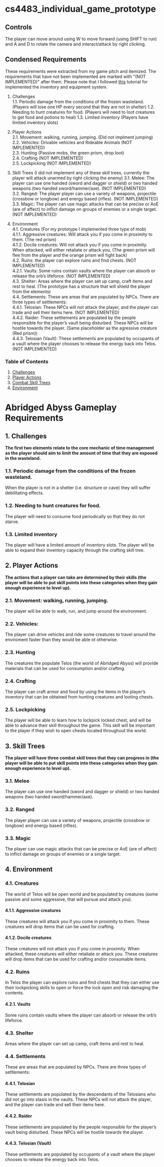 # cs4483_individual_game_prototype

## Controls

The player can move around using W to move forward (using SHIFT to run) and A and D to rotate the camera and interact/attack by right clicking. 

## Condensed Requirements
These requirements were extracted from my game pitch and itemized. The requirements that have not been implemented are marked with "(NOT IMPLEMENTED)" after them. Please note that I followed [this](https://www.youtube.com/watch?v=S2mK6KFdv0I&ab_channel=Brackeys) tutorial for implemented the inventory and equipment system.

1. Challenges  
1.1. Periodic damage from the conditions of the frozen wasteland. (Players will lose one HP every second that they are not in shelter)
1.2. Needing to hunt creatures for food. (Players will need to loot creatures to get food and potions to heal)
1.3. Limited inventory (Players have limited inventory slots)

2. Player Actions  
2.1. Movement: walking, running, jumping.  (Did not implment jumping)   
2.2. Vehicles: Drivable vehicles and Rideable Animals (NOT IMPLEMENTED)   
2.3. Hunting (Passive mobs, the green prism, drop loot)   
2.4. Crafting (NOT IMPLEMENTED)   
2.5. Lockpicking (NOT IMPLEMENTED)   

3. Skill Trees (I did not implement any of these skill trees, currently the player will attack unarmed by right clicking the enemy)
3.1. Melee: The player can use one handed (sword and dagger or shield) or two handed weapons (two handed sword/hammer/axe). (NOT IMPLEMENTED)   
3.2. Ranged: The player player can use a variety of weapons, projectile (crossbow or longbow) and energy based (rifles). (NOT IMPLEMENTED)   
3.3. Magic: The player can use magic attacks that can be precise or AoE (are of affect) to inflict damage on groups of enemies or a single target. (NOT IMPLEMENTED)   

4. Environment  
4.1. Creatures (For my prototype I implemented three type of mob)   
4.1.1. Aggressive creatures: Will attack you if you come in proximity to them. (The red prism)   
4.1.2. Docile creatures: Will not attack you if you come in proximity. When attacked, will either retaliate or attack you. (The green prism will flee from the player and the orange prism will fight back)   
4.2. Ruins: the player can explore ruins and find chests. (NOT IMPLEMENTED)   
4.2.1. Vaults: Some ruins contain vaults where the player can absorb or release the orb’s lifeforce. (NOT IMPLEMENTED)   
4.3. Shelter: Areas where the player can set up camp, craft items and rest to heal. (The prototype has a structure that will shield the player from the elements)   
4.4. Settlements: These are areas that are populated by NPCs. There are three types of settlements:  
4.4.1. Telosian: These NPCs will not attack the player, and the player can trade and sell their items here.   (NOT IMPLEMENTED)    
4.4.2. Raider: These settlements are populated by the people responsible for the player’s vault being disturbed. These NPCs will be hostile towards the player.  (Same placeholder as the agressive creature (Red prism))   
4.4.3. Telosian (Vault): These settlements are populated by occupants of a vault where the player chooses to release the energy back into Telos. (NOT IMPLEMENTED)   

### Table of Contents
1. [Challenges](#Challenges)
2. [Player Actions](#PlayerActions)
3. [Combat Skill Trees](#CombatSkillTrees)
4. [Environment](#Environment)

# Abridged Abyss Gameplay Requirements

## 1. Challenges
**The first two elements relate to the core mechanic of time management as the player should aim to limit the amount of time that they are exposed in the wasteland.**  
### 1.1.	Periodic damage from the conditions of the frozen wasteland.  
When the player is not in a shelter (i.e. structure or cave) they will suffer debilitating effects.
### 1.2.	Needing to hunt creatures for food. 
The player will need to consume food periodically so that they do not starve.
### 1.3.	Limited inventory
The player will have a limited amount of inventory slots. The player will be able to expand their inventory capacity through the crafting skill tree.  

## 2. Player Actions 
**The actions that a player can take are determined by their skills (the player will be able to put skill points into these categories when they gain enough experience to level up).**  
### 2.1.	Movement: walking, running, jumping.  
The player will be able to walk, run, and jump around the environment. 
### 2.2.	Vehicles: 
The player can drive vehicles and ride some creatures to travel around the enviroment faster than they would be able ot otherwise. 
### 2.3.	Hunting
The creatures the populate Telos (the world of Abridged Abyss) will provide materials that can be used for consumption and/or crafting.  
### 2.4.	Crafting
The player can craft armor and food by using the items in the player’s inventory that can be obtained from hunting creatures and looting chests. 
### 2.5.	Lockpicking 
The player will be able to learn how to lockpick locked chest, and will be able to advance their skill throughout the game. This skill will be important to the player if they wish to open chests located throughout the world.  

## 3. Skill Trees
**The player will have three combat skill trees that they can progress in (the player will be able to put skill points into these categories when they gain enough experience to level up).**  
### 3.1.	Melee 
The player can use one handed (sword and dagger or shield) or two handed weapons (two handed sword/hammer/axe).  
### 3.2.	Ranged 
The player player can use a variety of weapons, projectile (crossbow or longbow) and energy based (rifles).  
### 3.3.	Magic 
The player can use magic attacks that can be precise or AoE (are of affect) to inflict damage on groups of enemies or a single target.  

## 4. Environment
### 4.1.	Creatures
The world of Telos will be open world and be populated by creatures (some passive and some aggressive, that will pursue and attack you).   
#### 4.1.1. Aggressive creatures
These creatures will attack you if you come in proximity to them. These creatures will drop items that can be used for crafting.  
#### 4.1.2.	Docile creatures
These creatures will not attack you if you come in proximity. When attacked, these creatures will either retaliate or attack you. These creatures will drop items that can be used for crafting and/or consumable items.  

### 4.2.	Ruins
In Telos the player can explore ruins and find chests that they can either use their lockpicking skills to open or force the lock open and risk damaging the contents.  
#### 4.2.1.	Vaults
Some ruins contain vaults where the player can absorb or release the orb’s lifeforce.  

### 4.3.	Shelter
Areas where the player can set up camp, craft items and rest to heal.  

### 4.4.	Settlements
These are areas that are populated by NPCs. There are three types of settlements: 
#### 4.4.1.	Telosian
These settlements are populated by the descendants of the Telosians who did not go into stasis in the vaults. These NPCs will not attack the player, and the player can trade and sell their items here.
#### 4.4.2.	Raider
These settlements are populated by the people responsible for the player’s vault being disturbed. These NPCs will be hostile towards the player.  
#### 4.4.3.	Telosian (Vault)
These settlements are populated by occupants of a vault where the player chooses to release the energy back into Telos.  

